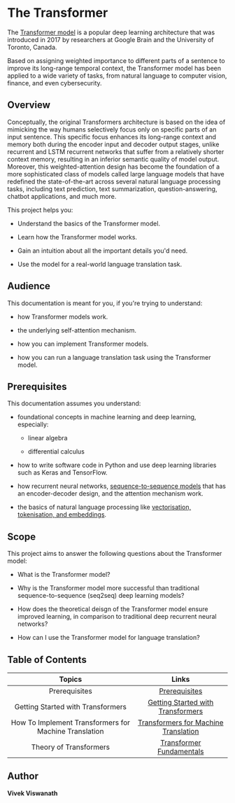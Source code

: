 # The Transformer


The [Transformer model](http://papers.nips.cc/paper/7181-attention-is-all-you-need.pdf) is a popular deep learning architecture that was introduced in 2017 by researchers at Google Brain and the University of Toronto, Canada.

Based on assigning weighted importance to different parts of a sentence to improve its long-range temporal context, the Transformer model has been applied to a wide variety of tasks, from natural language to computer vision, finance, and even cybersecurity.


## Overview

Conceptually, the original Transformers architecture is based on the idea of mimicking the way humans selectively focus only on specific parts of an input sentence. This specific focus enhances its long-range context and memory both during the encoder input and decoder output stages, unlike recurrent and LSTM recurrent networks that suffer from a relatively shorter context memory, resulting in an inferior semantic quality of model output. Moreover, this weighted-attention design has become the foundation of a more sophisticated class of models called large language models that have redefined the state-of-the-art across several natural language processing tasks, including text prediction, text summarization, question-answering, chatbot applications, and much more.

This project helps you:

* Understand the basics of the Transformer model.

* Learn how the Transformer model works.

* Gain an intuition about all the important details you'd need.

* Use the model for a real-world language translation task.


## Audience

This documentation is meant for you, if you're trying to understand:

* how Transformer models work.

* the underlying self-attention mechanism.

* how you can implement Transformer models.

* how you can run a language translation task using the Transformer model.


## Prerequisites

This documentation assumes you understand:

* foundational concepts in machine learning and deep learning, especially:

    * linear algebra

    * differential calculus

* how to write software code in Python and use deep learning libraries such as Keras and TensorFlow.

* how recurrent neural networks, [sequence-to-sequence models](https://blog.keras.io/a-ten-minute-introduction-to-sequence-to-sequence-learning-in-keras.html) that has an encoder-decoder design, and the attention mechanism work.

* the basics of natural language processing like [vectorisation, tokenisation, and embeddings](https://web.stanford.edu/class/cs224n/).


## Scope

This project aims to answer the following questions about the Transformer model:

* What is the Transformer model?

* Why is the Transformer model more successful than traditional sequence-to-sequence (seq2seq) deep learning models?

* How does the theoretical deisgn of the Transformer model ensure improved learning, in comparison to traditional deep recurrent neural networks?

* How can I use the Transformer model for language translation?


## Table of Contents

| Topics | Links |
| :------:| :-----: |
| Prerequisites | [Prerequisites](prerequisites.md)
| Getting Started with Transformers| [Getting Started with Transformers](getting-started.md)
| How To Implement Transformers for Machine Translation | [Transformers for Machine Translation](how-to-use-transformers-for-translation.md)
| Theory of Transformers| [Transformer Fundamentals](important-concepts.md)


## Author

**Vivek Viswanath**
